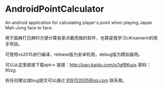 # AndroidPointCalculator
An android application for calculating player's point when playing Japan Mah-Jong face to face. 

用于面麻打日麻时方便计算各家点数而做的软件，也算是我学习c#/xamarin的练手项目。

可使用vs2015进行编译，release版为安卓机用，debug版为模拟器用。

可以从这里直接下载apk→
链接：http://pan.baidu.com/s/1gfBKuzx 密码：90zg

有任何建议或bug提交可以通过 919703505@qq.com 联系我。
